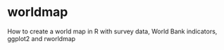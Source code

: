 worldmap
========

How to create a world map in R with survey data, World Bank indicators, ggplot2 and rworldmap
